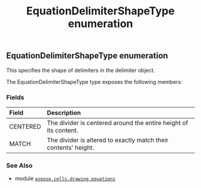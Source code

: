 ﻿---
title: EquationDelimiterShapeType enumeration
second_title: Aspose.Cells for Python via .NET API References
description: 
type: docs
weight: 230
url: /aspose.cells.drawing.equations/equationdelimitershapetype/
is_root: false
---

## EquationDelimiterShapeType enumeration

This specifies the shape of delimiters in the delimiter object.



The EquationDelimiterShapeType type exposes the following members:

### Fields
| Field | Description |
| :- | :- |
| CENTERED | The divider is centered around the entire height of its content. |
| MATCH | The divider is altered to exactly match their contents' height. |



### See Also
* module [`aspose.cells.drawing.equations`](..)
